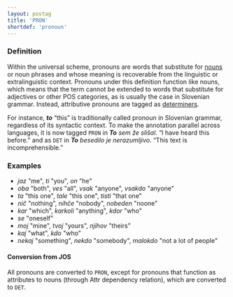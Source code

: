```yaml
---
layout: postag
title: 'PRON'
shortdef: 'pronoun'
---
```


### Definition

Within the universal scheme, pronouns are words that substitute for [nouns](NOUN) or noun phrases and whose meaning is recoverable from the linguistic or extralinguistic context. Pronouns under this definition function like nouns, which means that the term cannot be extended to words that substitute for adjectives or other POS categories, as is usually the case in Slovenian grammar. Instead, attributive pronouns are tagged as [determiners](DET). 

For instance, _<b>to</b>_ “this” is traditionally called pronoun in Slovenian grammar, regardless of its syntactic context. To make the annotation parallel across languages, it is now tagged `PRON` in _<b>To</b> sem že slišal._ “I have heard this before.” and as `DET` in _<b>To</b> besedilo je nerazumljivo._ “This text is incomprehensible.”

### Examples

* _jaz_ "me", _ti_ "you", _on_ "he"
* _oba_ "both", _ves_ "all", _vsak_ "anyone", _vsakdo_ "anyone"
* _ta_ "this one", _tale_ "this one", _tisti_ "that one"
* _nič_ "nothing", _nihče_ "nobody", _nobeden_ "noone"
* _kar_ "which", _karkoli_ "anything", _kdor_ "who"
* _se_ "oneself"
* _moj_ "mine", _tvoj_ "yours", _njihov_ "theirs"
* _kaj_ "what", _kdo_ "who"
* _nekaj_ "something", _nekdo_ "somebody", _malokdo_ "not a lot of people"

#### Conversion from JOS

All pronouns are converted to `PRON`, except for pronouns that function as attributes to nouns (through Attr dependency relation), which are converted to `DET`.
<!-- Interlanguage links updated Út zář 29 18:40:47 CEST 2020 -->
